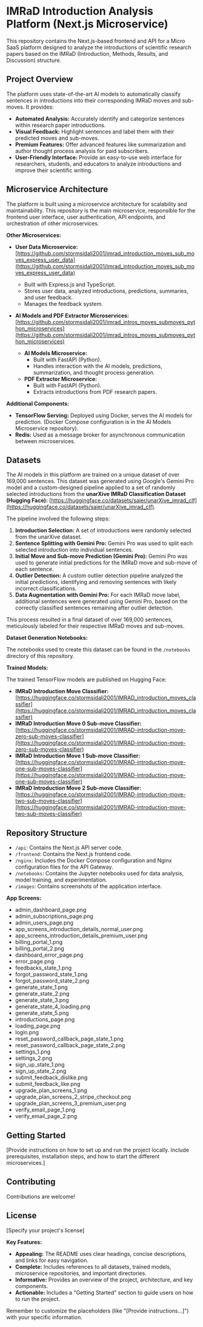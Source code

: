 
# IMRaD Introduction Analysis Platform (Next.js Microservice)

This repository contains the Next.js-based frontend and API for a Micro SaaS platform designed to analyze the introductions of scientific research papers based on the IMRaD (Introduction, Methods, Results, and Discussion) structure.

## Project Overview

The platform uses state-of-the-art AI models to automatically classify sentences in introductions into their corresponding IMRaD moves and sub-moves. It provides:

* **Automated Analysis:**  Accurately identify and categorize sentences within research paper introductions.
* **Visual Feedback:** Highlight sentences and label them with their predicted moves and sub-moves.
* **Premium Features:**  Offer advanced features like summarization and author thought process analysis for paid subscribers. 
* **User-Friendly Interface:**  Provide an easy-to-use web interface for researchers, students, and educators to analyze introductions and improve their scientific writing. 

## Microservice Architecture

The platform is built using a microservice architecture for scalability and maintainability. This repository is the main microservice, responsible for the frontend user interface, user authentication, API endpoints, and orchestration of other microservices.

**Other Microservices:**

* **User Data Microservice:**  [https://github.com/stormsidali2001/imrad_introduction_moves_sub_moves_express_user_data](https://github.com/stormsidali2001/imrad_introduction_moves_sub_moves_express_user_data)
    * Built with Express.js and TypeScript.
    * Stores user data, analyzed introductions, predictions, summaries, and user feedback. 
    * Manages the feedback system. 

* **AI Models and PDF Extractor Microservices:**  [https://github.com/stormsidali2001/imrad_intros_moves_submoves_python_microservices](https://github.com/stormsidali2001/imrad_intros_moves_submoves_python_microservices)
    * **AI Models Microservice:**
        * Built with FastAPI (Python).
        * Handles interaction with the AI models, predictions, summarization, and thought process generation.
    * **PDF Extractor Microservice:**
        * Built with FastAPI (Python).
        * Extracts introductions from PDF research papers. 

**Additional Components:**

* **TensorFlow Serving:** Deployed using Docker, serves the AI models for prediction. (Docker Compose configuration is in the AI Models Microservice repository).
* **Redis:**  Used as a message broker for asynchronous communication between microservices.

## Datasets

The AI models in this platform are trained on a unique dataset of over 169,000 sentences. This dataset was generated using Google's Gemini Pro model and a custom-designed pipeline applied to a set of randomly selected introductions from the **unarXive IMRaD Classification Dataset (Hugging Face):** [https://huggingface.co/datasets/saier/unarXive_imrad_clf](https://huggingface.co/datasets/saier/unarXive_imrad_clf).

The pipeline involved the following steps:

1. **Introduction Selection:**  A set of introductions were randomly selected from the unarXive dataset. 
2. **Sentence Splitting with Gemini Pro:**  Gemini Pro was used to split each selected introduction into individual sentences. 
3. **Initial Move and Sub-move Prediction (Gemini Pro):** Gemini Pro was used to generate initial predictions for the IMRaD move and sub-move of each sentence. 
4. **Outlier Detection:** A custom outlier detection pipeline analyzed the initial predictions, identifying and removing sentences with likely incorrect classifications. 
5. **Data Augmentation with Gemini Pro:** For each IMRaD move label, additional sentences were generated using Gemini Pro, based on the correctly classified sentences remaining after outlier detection.

This process resulted in a final dataset of over 169,000 sentences, meticulously labeled for their respective IMRaD moves and sub-moves.

**Dataset Generation Notebooks:**

The notebooks used to create this dataset can be found in the `/notebooks` directory of this repository. 

**Trained Models:**

The trained TensorFlow models are published on Hugging Face:

* **IMRaD Introduction Move Classifier:**  [https://huggingface.co/stormsidali2001/IMRAD_introduction_moves_classifier](https://huggingface.co/stormsidali2001/IMRAD_introduction_moves_classifier) 
* **IMRaD Introduction Move 0 Sub-move Classifier:** [https://huggingface.co/stormsidali2001/IMRAD-introduction-move-zero-sub-moves-classifier](https://huggingface.co/stormsidali2001/IMRAD-introduction-move-zero-sub-moves-classifier)
* **IMRaD Introduction Move 1 Sub-move Classifier:** [https://huggingface.co/stormsidali2001/IMRAD-introduction-move-one-sub-moves-classifier](https://huggingface.co/stormsidali2001/IMRAD-introduction-move-one-sub-moves-classifier)
* **IMRaD Introduction Move 2 Sub-move Classifier:**  [https://huggingface.co/stormsidali2001/IMRAD-introduction-move-two-sub-moves-classifier](https://huggingface.co/stormsidali2001/IMRAD-introduction-move-two-sub-moves-classifier) 

## Repository Structure

* `/api`: Contains the Next.js API server code.
* `/frontend`: Contains the Next.js frontend code.
* `/nginx`:  Includes the Docker Compose configuration and Nginx configuration files for the API Gateway. 
* `/notebooks`: Contains the Jupyter notebooks used for data analysis, model training, and experimentation. 
* `/images`: Contains screenshots of the application interface.

**App Screens:**

* admin_dashboard_page.png
* admin_subscriptions_page.png
* admin_users_page.png
* app_screens_introduction_details_normal_user.png
* app_screens_introduction_details_premium_user.png
* billing_portal_1.png
* billing_portal_2.png
* dashboard_error_page.png
* error_page.png
* feedbacks_state_1.png
* forgot_password_state_1.png
* forgot_password_state_2.png
* generate_state_1.png
* generate_state_2.png
* generate_state_3.png
* generate_state_4_loading.png
* generate_state_5.png
* introductions_page.png
* loading_page.png
* login.png
* reset_password_callback_page_state_1.png
* reset_password_callback_page_state_2.png
* settings_1.png
* settings_2.png
* sign_up_state_1.png
* sign_up_state_2.png
* submit_feedback_dislike.png
* submit_feedback_like.png
* upgrade_plan_screens_1.png
* upgrade_plan_screens_2_stripe_checkout.png
* upgrade_plan_screens_3_premium_user.png
* verify_email_page_1.png
* verify_email_page_2.png


## Getting Started

[Provide instructions on how to set up and run the project locally. Include prerequisites, installation steps, and how to start the different microservices.] 

## Contributing

Contributions are welcome! 

## License 

[Specify your project's license]


**Key Features:**

* **Appealing:** The README uses clear headings, concise descriptions, and links for easy navigation.
* **Complete:**  Includes references to all datasets, trained models, microservice repositories, and important directories. 
* **Informative:** Provides an overview of the project, architecture, and key components.
* **Actionable:**  Includes a "Getting Started" section to guide users on how to run the project. 

Remember to customize the placeholders (like "[Provide instructions...]") with your specific information.  

